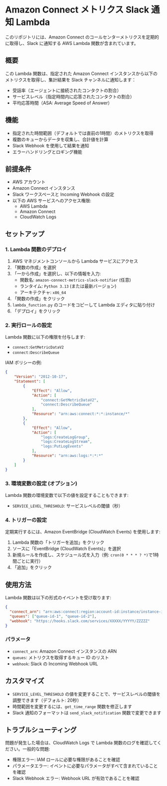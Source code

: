 # Amazon Connect メトリクス Slack 通知 Lambda

このリポジトリには、Amazon Connect のコールセンターメトリクスを定期的に取得し、Slack に通知する AWS Lambda 関数が含まれています。

## 概要

この Lambda 関数は、指定された Amazon Connect インスタンスから以下のメトリクスを取得し、集計結果を Slack チャンネルに通知します：

- 受話率（エージェントに接続されたコンタクトの割合）
- サービスレベル（指定時間内に応答されたコンタクトの割合）
- 平均応答時間（ASA: Average Speed of Answer）

## 機能

- 指定された時間範囲（デフォルトでは直前の1時間）のメトリクスを取得
- 複数のキューからデータを収集し、合計値を計算
- Slack Webhook を使用して結果を通知
- エラーハンドリングとロギング機能

## 前提条件

- AWS アカウント
- Amazon Connect インスタンス
- Slack ワークスペースと Incoming Webhook の設定
- 以下の AWS サービスへのアクセス権限:
  - AWS Lambda
  - Amazon Connect
  - CloudWatch Logs

## セットアップ

### 1. Lambda 関数のデプロイ

1. AWS マネジメントコンソールから Lambda サービスにアクセス
2. 「関数の作成」を選択
3. 「一から作成」を選択し、以下の情報を入力:
   - 関数名: `amazon-connect-metrics-slack-notifier` (任意)
   - ランタイム: `Python 3.13` (または最新バージョン)
   - アーキテクチャ: `x86_64`
4. 「関数の作成」をクリック
5. `lambda_function.py` のコードをコピーして Lambda エディタに貼り付け
6. 「デプロイ」をクリック

### 2. 実行ロールの設定

Lambda 関数に以下の権限を付与します:

- `connect:GetMetricDataV2`
- `connect:DescribeQueue`

IAM ポリシーの例:

```json
{
    "Version": "2012-10-17",
    "Statement": [
        {
            "Effect": "Allow",
            "Action": [
                "connect:GetMetricDataV2",
                "connect:DescribeQueue"
            ],
            "Resource": "arn:aws:connect:*:*:instance/*"
        },
        {
            "Effect": "Allow",
            "Action": [
                "logs:CreateLogGroup",
                "logs:CreateLogStream",
                "logs:PutLogEvents"
            ],
            "Resource": "arn:aws:logs:*:*:*"
        }
    ]
}
```

### 3. 環境変数の設定 (オプション)

Lambda 関数の環境変数で以下の値を設定することもできます:

- `SERVICE_LEVEL_THRESHOLD`: サービスレベルの閾値（秒）

### 4. トリガーの設定

定期実行するには、Amazon EventBridge (CloudWatch Events) を使用します:

1. Lambda 関数の「トリガーを追加」をクリック
2. ソースに「EventBridge (CloudWatch Events)」を選択
3. 新規ルールを作成し、スケジュール式を入力（例: `cron(0 * * * ? *)`で1時間ごとに実行）
4. 「追加」をクリック

## 使用方法

Lambda 関数は以下の形式のイベントを受け取ります:

```json
{
  "connect_arn": "arn:aws:connect:region:account-id:instance/instance-id",
  "queues": ["queue-id-1", "queue-id-2"],
  "webhook": "https://hooks.slack.com/services/XXXXX/YYYYY/ZZZZZ"
}
```

### パラメータ

- `connect_arn`: Amazon Connect インスタンスの ARN
- `queues`: メトリクスを取得するキュー ID のリスト
- `webhook`: Slack の Incoming Webhook URL

## カスタマイズ

- `SERVICE_LEVEL_THRESHOLD` の値を変更することで、サービスレベルの閾値を調整できます（デフォルト: 20秒）
- 時間範囲を変更するには、`get_time_range` 関数を修正します
- Slack 通知のフォーマットは `send_slack_notification` 関数で変更できます

## トラブルシューティング

問題が発生した場合は、CloudWatch Logs で Lambda 関数のログを確認してください。一般的な問題:

- 権限エラー: IAM ロールに必要な権限があることを確認
- パラメータエラー: イベントに必要なパラメータがすべて含まれていることを確認
- Slack Webhook エラー: Webhook URL が有効であることを確認
